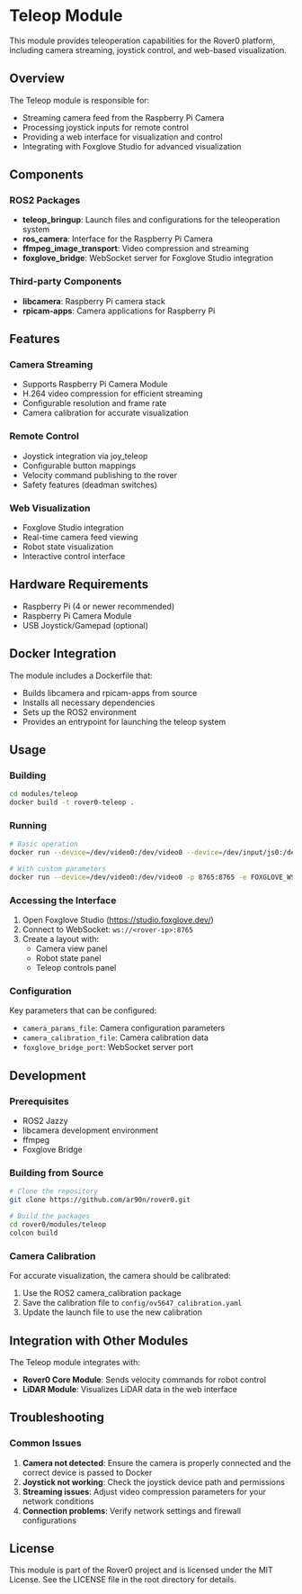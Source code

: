 # Teleop Module

This module provides teleoperation capabilities for the Rover0 platform, including camera streaming, joystick control, and web-based visualization.

## Overview

The Teleop module is responsible for:

- Streaming camera feed from the Raspberry Pi Camera
- Processing joystick inputs for remote control
- Providing a web interface for visualization and control
- Integrating with Foxglove Studio for advanced visualization

## Components

### ROS2 Packages

- **teleop_bringup**: Launch files and configurations for the teleoperation system
- **ros_camera**: Interface for the Raspberry Pi Camera
- **ffmpeg_image_transport**: Video compression and streaming
- **foxglove_bridge**: WebSocket server for Foxglove Studio integration

### Third-party Components

- **libcamera**: Raspberry Pi camera stack
- **rpicam-apps**: Camera applications for Raspberry Pi

## Features

### Camera Streaming

- Supports Raspberry Pi Camera Module
- H.264 video compression for efficient streaming
- Configurable resolution and frame rate
- Camera calibration for accurate visualization

### Remote Control

- Joystick integration via joy_teleop
- Configurable button mappings
- Velocity command publishing to the rover
- Safety features (deadman switches)

### Web Visualization

- Foxglove Studio integration
- Real-time camera feed viewing
- Robot state visualization
- Interactive control interface

## Hardware Requirements

- Raspberry Pi (4 or newer recommended)
- Raspberry Pi Camera Module
- USB Joystick/Gamepad (optional)

## Docker Integration

The module includes a Dockerfile that:

- Builds libcamera and rpicam-apps from source
- Installs all necessary dependencies
- Sets up the ROS2 environment
- Provides an entrypoint for launching the teleop system

## Usage

### Building

```bash
cd modules/teleop
docker build -t rover0-teleop .
```

### Running

```bash
# Basic operation
docker run --device=/dev/video0:/dev/video0 --device=/dev/input/js0:/dev/input/js0 -p 8765:8765 rover0-teleop

# With custom parameters
docker run --device=/dev/video0:/dev/video0 -p 8765:8765 -e FOXGLOVE_WS_PORT=8765 rover0-teleop
```

### Accessing the Interface

1. Open Foxglove Studio (https://studio.foxglove.dev/)
2. Connect to WebSocket: `ws://<rover-ip>:8765`
3. Create a layout with:
   - Camera view panel
   - Robot state panel
   - Teleop controls panel

### Configuration

Key parameters that can be configured:

- `camera_params_file`: Camera configuration parameters
- `camera_calibration_file`: Camera calibration data
- `foxglove_bridge_port`: WebSocket server port

## Development

### Prerequisites

- ROS2 Jazzy
- libcamera development environment
- ffmpeg
- Foxglove Bridge

### Building from Source

```bash
# Clone the repository
git clone https://github.com/ar90n/rover0.git

# Build the packages
cd rover0/modules/teleop
colcon build
```

### Camera Calibration

For accurate visualization, the camera should be calibrated:

1. Use the ROS2 camera_calibration package
2. Save the calibration file to `config/ov5647_calibration.yaml`
3. Update the launch file to use the new calibration

## Integration with Other Modules

The Teleop module integrates with:

- **Rover0 Core Module**: Sends velocity commands for robot control
- **LiDAR Module**: Visualizes LiDAR data in the web interface

## Troubleshooting

### Common Issues

1. **Camera not detected**: Ensure the camera is properly connected and the correct device is passed to Docker
2. **Joystick not working**: Check the joystick device path and permissions
3. **Streaming issues**: Adjust video compression parameters for your network conditions
4. **Connection problems**: Verify network settings and firewall configurations

## License

This module is part of the Rover0 project and is licensed under the MIT License. See the LICENSE file in the root directory for details.
